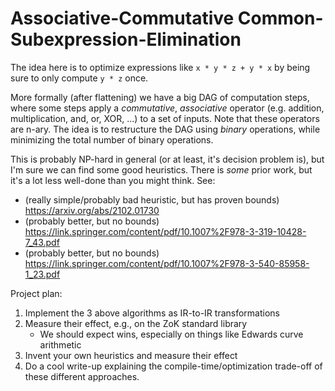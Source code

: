 # Associative-Commutative Common-Subexpression-Elimination

The idea here is to optimize expressions like `x * y * z + y * x` by being
sure to only compute `y * z` once.

More formally (after flattening) we have a big DAG of computation steps, where
some steps apply a *commutative*, *associative* operator (e.g. addition,
multiplication, and, or, XOR, ...) to a set of inputs. Note that these
operators are n-ary. The idea is to restructure the DAG using *binary*
operations, while minimizing the total number of binary operations.

This is probably NP-hard in general (or at least, it's decision problem is),
but I'm sure we can find some good heuristics. There is *some* prior work, but
it's a lot less well-done than you might think. See:

* (really simple/probably bad heuristic, but has proven bounds) https://arxiv.org/abs/2102.01730
* (probably better, but no bounds) https://link.springer.com/content/pdf/10.1007%2F978-3-319-10428-7_43.pdf
* (probably better, but no bounds) https://link.springer.com/content/pdf/10.1007%2F978-3-540-85958-1_23.pdf

Project plan:
1. Implement the 3 above algorithms as IR-to-IR transformations
2. Measure their effect, e.g., on the ZoK standard library
   * We should expect wins, especially on things like Edwards curve arithmetic
3. Invent your own heuristics and measure their effect
4. Do a cool write-up explaining the compile-time/optimization trade-off of
   these different approaches.
